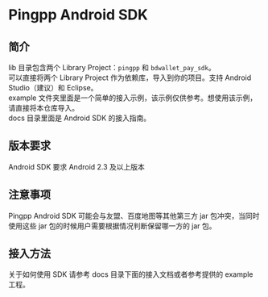 Pingpp Android SDK
============

## 简介
lib 目录包含两个 Library Project：`pingpp` 和 `bdwallet_pay_sdk`。  
可以直接将两个 Library Project 作为依赖库，导入到你的项目。支持 Android Studio（建议）和 Eclipse。  
example 文件夹里面是一个简单的接入示例，该示例仅供参考。想使用该示例，请直接将本仓库导入。  
docs 目录里面是 Android SDK 的接入指南。

## 版本要求
Android SDK 要求 Android 2.3 及以上版本

## 注意事项
Pingpp Android SDK 可能会与友盟、百度地图等其他第三方 jar 包冲突，当同时使用这些 jar 包的时候用户需要根据情况判断保留哪一方的 jar 包。

## 接入方法
关于如何使用 SDK 请参考 docs 目录下面的接入文档或者参考提供的 example 工程。
